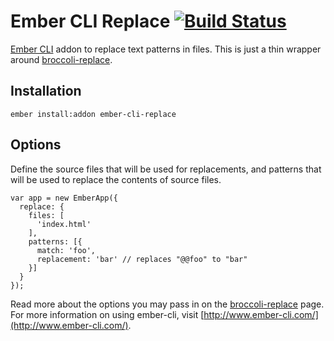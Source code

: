 # Ember CLI Replace [![Build Status](https://travis-ci.org/andybluntish/ember-cli-replace.svg)](https://travis-ci.org/andybluntish/ember-cli-replace)

[Ember CLI](http://www.ember-cli.com/) addon to replace text patterns in files. This is just a thin wrapper around [broccoli-replace](https://github.com/outaTiME/broccoli-replace).

## Installation

    ember install:addon ember-cli-replace

## Options

Define the source files that will be used for replacements, and patterns that will be used to replace the contents of source files.

    var app = new EmberApp({
      replace: {
        files: [
          'index.html'
        ],
        patterns: [{
          match: 'foo',
          replacement: 'bar' // replaces "@@foo" to "bar"
        }]
      }
    });

Read more about the options you may pass in on the [broccoli-replace](https://github.com/outaTiME/broccoli-replace) page. For more information on using ember-cli, visit [http://www.ember-cli.com/](http://www.ember-cli.com/).
